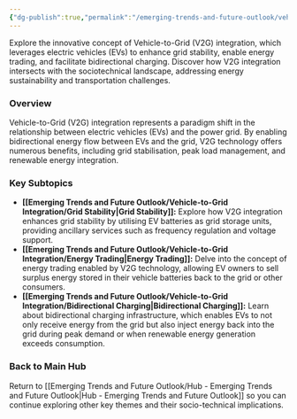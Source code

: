 ```yaml
---
{"dg-publish":true,"permalink":"/emerging-trends-and-future-outlook/vehicle-to-grid-integration/vehicle-to-grid-integration/"}
---
```


Explore the innovative concept of Vehicle-to-Grid (V2G) integration, which leverages electric vehicles (EVs) to enhance grid stability, enable energy trading, and facilitate bidirectional charging. Discover how V2G integration intersects with the sociotechnical landscape, addressing energy sustainability and transportation challenges.

### Overview

Vehicle-to-Grid (V2G) integration represents a paradigm shift in the relationship between electric vehicles (EVs) and the power grid. By enabling bidirectional energy flow between EVs and the grid, V2G technology offers numerous benefits, including grid stabilisation, peak load management, and renewable energy integration.

### Key Subtopics

- **[[Emerging Trends and Future Outlook/Vehicle-to-Grid Integration/Grid Stability\|Grid Stability]]:** Explore how V2G integration enhances grid stability by utilising EV batteries as grid storage units, providing ancillary services such as frequency regulation and voltage support.
- **[[Emerging Trends and Future Outlook/Vehicle-to-Grid Integration/Energy Trading\|Energy Trading]]:** Delve into the concept of energy trading enabled by V2G technology, allowing EV owners to sell surplus energy stored in their vehicle batteries back to the grid or other consumers.
- **[[Emerging Trends and Future Outlook/Vehicle-to-Grid Integration/Bidirectional Charging\|Bidirectional Charging]]:** Learn about bidirectional charging infrastructure, which enables EVs to not only receive energy from the grid but also inject energy back into the grid during peak demand or when renewable energy generation exceeds consumption.

### Back to Main Hub

Return to [[Emerging Trends and Future Outlook/Hub - Emerging Trends and Future Outlook\|Hub - Emerging Trends and Future Outlook]] so you can continue exploring other key themes and their socio-technical implications. 


